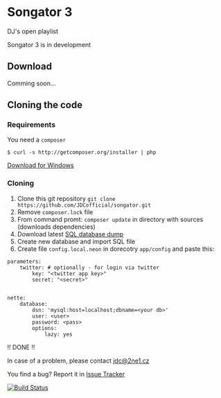 Songator 3
==========

DJ's open playlist

Songator 3 is in development

Download
--------

Comming soon...

Cloning the code
----------------

### Requirements

You need a `composer`

`$ curl -s http://getcomposer.org/installer | php`

[Download for Windows](https://getcomposer.org/Composer-Setup.exe)

### Cloning

1. Clone this git repository `git clone https://github.com/JDCofficial/songator.git`
2. Remove `composer.lock` file
3. From command promt: `composer update` in directory with sources (downloads dependencies)
4. Download latest [SQL database dump](http://repo.2ne1.cz/songator/songator.sql)
5. Create new database and import SQL file
6. Create file `config.local.neon` in dorecotry `app/config` and paste this:

``` neon
parameters:
	twitter: # optionally - for login via twitter
		key: "<twitter app key>"
		secret: "<secret>"


nette:
	database:
		dsn: 'mysql:host=localhost;dbname=<your db>'
		user: <user>
		password: <pass>
		options:
			lazy: yes
```

!! DONE !!

In case of a problem, please contact jdc@2ne1.cz

You find a bug? Report it in [Issue Tracker](https://github.com/JDCofficial/songator/issues?state=open)

[![Build Status](https://travis-ci.org/JDCofficial/songator.png?branch=master)](https://travis-ci.org/JDCofficial/songator)
